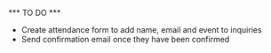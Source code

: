 *** TO DO ***

- Create attendance form to add name, email and event to inquiries
- Send confirmation email once they have been confirmed

